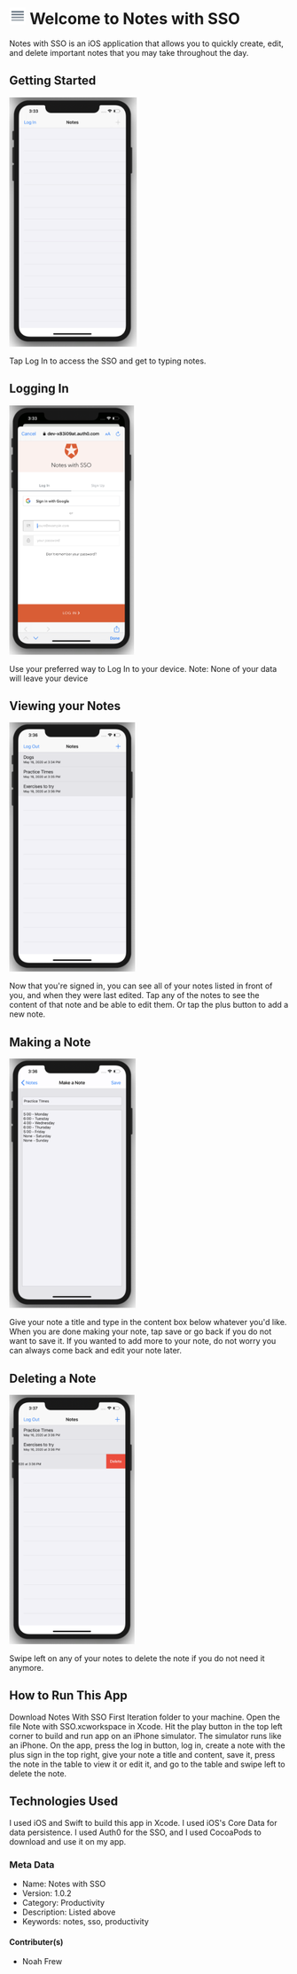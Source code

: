 # <img height="30" src="https://github.com/njfrew/njfdyf/blob/master/assignments/Sprint-7/Screenshots/IMG_4D00995A642D-1.jpeg"> Welcome to Notes with SSO
Notes with SSO is an iOS application that allows you to quickly create, edit, and delete important notes that you may take throughout the day.


## Getting Started
<img height="450" src="https://github.com/njfrew/njfdyf/blob/master/assignments/Sprint-7/Screenshots/Screen%20Shot%202020-05-16%20at%203.33.20%20PM.png">

Tap Log In to access the SSO and get to typing notes.

## Logging In
<img height="450" src="https://github.com/njfrew/njfdyf/blob/master/assignments/Sprint-7/Screenshots/Screen%20Shot%202020-05-16%20at%203.33.47%20PM.png">

Use your preferred way to Log In to your device. Note: None of your data will leave your device

## Viewing your Notes
<img height="450" src="https://github.com/njfrew/njfdyf/blob/master/assignments/Sprint-7/Screenshots/Screen%20Shot%202020-05-16%20at%203.36.22%20PM.png">

Now that you're signed in, you can see all of your notes listed in front of you, and when they were last edited. Tap any of the notes to see the content of that note and be able to edit them. Or tap the plus button to add a new note.

## Making a Note
<img height="450" src="https://github.com/njfrew/njfdyf/blob/master/assignments/Sprint-7/Screenshots/Screen%20Shot%202020-05-16%20at%203.36.45%20PM.png">

Give your note a title and type in the content box below whatever you'd like. When you are done making your note, tap save or go back if you do not want to save it. If you wanted to add more to your note, do not worry you can always come back and edit your note later.

## Deleting a Note
<img height="450" src="https://github.com/njfrew/njfdyf/blob/master/assignments/Sprint-7/Screenshots/Screen%20Shot%202020-05-16%20at%203.37.05%20PM.png">

Swipe left on any of your notes to delete the note if you do not need it anymore.


## How to Run This App
Download Notes With SSO First Iteration folder to your machine. Open the file Note with SSO.xcworkspace in Xcode. Hit the play button in the top left corner to build and run app on an iPhone simulator. The simulator runs like an iPhone. On the app, press the log in button, log in, create a note with the plus sign in the top right, give your note a title and content, save it, press the note in the table to view it or edit it, and go to the table and swipe left to delete the note.

## Technologies Used
I used iOS and Swift to build this app in Xcode. I used iOS's Core Data for data persistence. I used Auth0 for the SSO, and I used CocoaPods to download and use it on my app. 

### Meta Data
* Name: Notes with SSO
* Version: 1.0.2
* Category: Productivity
* Description: Listed above
* Keywords: notes, sso, productivity

#### Contributer(s)
* Noah Frew
